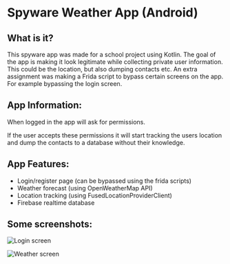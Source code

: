 # Spyware Weather App (Android)

## What is it?

This spyware app was made for a school project using Kotlin.
The goal of the app is making it look legitimate while collecting private user information. This could be the location, but also dumping contacts etc.
An extra assignment was making a Frida script to bypass certain screens on the app. For example bypassing the login screen. 


## App Information:

When logged in the app will ask for permissions.

If the user accepts these permissions it will start tracking the users location and dump the contacts to a database without their knowledge.


## App Features:

* Login/register page (can be bypassed using the frida scripts)
* Weather forecast (using OpenWeatherMap API)
* Location tracking (using FusedLocationProviderClient)
* Firebase realtime database

## Some screenshots:

![Login screen](/image/sample.webp "Login screen")

![Weather screen](/image/sample.webp "Weather screen")

